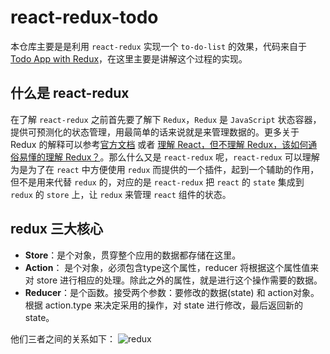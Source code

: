 # react-redux-todo

本仓库主要是是利用 `react-redux` 实现一个 `to-do-list` 的效果，代码来自于[Todo App with Redux](https://codesandbox.io/s/9on71rvnyo?from-embed)，在这里主要是讲解这个过程的实现。

## 什么是 react-redux
在了解 `react-redux` 之前首先要了解下 `Redux`，`Redux` 是 `JavaScript` 状态容器，提供可预测化的状态管理，用最简单的话来说就是来管理数据的。更多关于 Redux 的解释可以参考[官方文档](https://www.redux.org.cn/) 或者 [理解 React，但不理解 Redux，该如何通俗易懂的理解 Redux？](https://www.zhihu.com/question/41312576)。那么什么又是 `react-redux` 呢，`react-redux` 可以理解为是为了在 `react` 中方便使用 `redux` 而提供的一个插件，起到一个辅助的作用，但不是用来代替 `redux` 的，对应的是 `react-redux` 把 `react` 的 `state` 集成到 `redux` 的 `store` 上，让 `redux` 来管理 `react` 组件的状态。

## redux 三大核心
* **Store**：是个对象，贯穿整个应用的数据都存储在这里。
* **Action**： 是个对象，必须包含type这个属性，reducer 将根据这个属性值来对 store 进行相应的处理。除此之外的属性，就是进行这个操作需要的数据。
* **Reducer**：是个函数。接受两个参数：要修改的数据(state) 和 action对象。根据 action.type 来决定采用的操作，对 state 进行修改，最后返回新的 state。

他们三者之间的关系如下：
![redux](https://user-images.githubusercontent.com/20694238/55489471-8d5e5a00-5664-11e9-8ec9-25a13f9bdeae.png)
